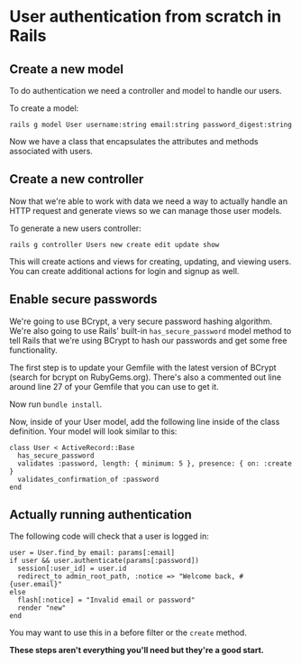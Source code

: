 # User authentication from scratch in Rails

## Create a new model

To do authentication we need a controller and model to handle our users.


To create a model:

```
rails g model User username:string email:string password_digest:string
```

Now we have a class that encapsulates the attributes and methods associated with users.

## Create a new controller

Now that we're able to work with data we need a way to actually handle an HTTP request and generate views so we can manage those user models.

To generate a new users controller:

```
rails g controller Users new create edit update show
```

This will create actions and views for creating, updating, and viewing users. You can create additional actions for login and signup as well.

## Enable secure passwords

We're going to use BCrypt, a very secure password hashing algorithm. We're also going to use Rails' built-in `has_secure_password` model method to tell Rails that we're using BCrypt to hash our passwords and get some free functionality.

The first step is to update your Gemfile with the latest version of BCrypt (search for bcrypt on RubyGems.org). There's also a commented out line around line 27 of your Gemfile that you can use to get it.

Now run `bundle install`.

Now, inside of your User model, add the following line inside of the class definition. Your model will look similar to this:

```
class User < ActiveRecord::Base
  has_secure_password
  validates :password, length: { minimum: 5 }, presence: { on: :create }
  validates_confirmation_of :password
end
```

## Actually running authentication

The following code will check that a user is logged in:

```
user = User.find_by email: params[:email]
if user && user.authenticate(params[:password])
  session[:user_id] = user.id
  redirect_to admin_root_path, :notice => "Welcome back, #{user.email}"
else
  flash[:notice] = "Invalid email or password"
  render "new"
end
```

You may want to use this in a before filter or the `create` method.

__These steps aren't everything you'll need but they're a good start.__
